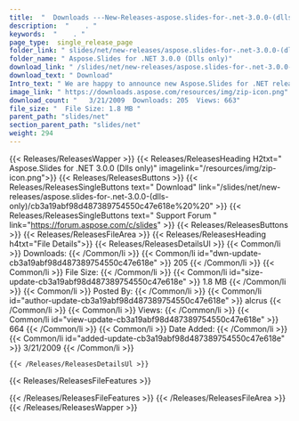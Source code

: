 ```yaml
---
title:  "  Downloads ---New-Releases-aspose.slides-for-.net-3.0.0-(dlls-only) . " 
description:  "    . " 
keywords:  "    . " 
page_type:  single_release_page
folder_link: " slides/net/new-releases/aspose.slides-for-.net-3.0.0-(dlls-only)/"
folder_name: " Aspose.Slides for .NET 3.0.0 (Dlls only)"
download_link: " /slides/net/new-releases/aspose.slides-for-.net-3.0.0-(dlls-only)/cb3a19abf98d487389754550c47e618e"
download_text: " Download"
Intro_text: " We are happy to announce new Aspose.Slides for .NET release.It contains many new..."
image_link: " https://downloads.aspose.com/resources/img/zip-icon.png"
download_count: "   3/21/2009  Downloads: 205  Views: 663"
file_size: "  File Size: 1.8 MB "
parent_path: "slides/net"
section_parent_path: "slides/net"
weight: 294 
---
```


{{< Releases/ReleasesWapper >}}
  {{< Releases/ReleasesHeading H2txt=" Aspose.Slides for .NET 3.0.0 (Dlls only)" imagelink="/resources/img/zip-icon.png">}}
  {{< Releases/ReleasesButtons >}}
    {{< Releases/ReleasesSingleButtons text=" Download" link="/slides/net/new-releases/aspose.slides-for-.net-3.0.0-(dlls-only)/cb3a19abf98d487389754550c47e618e%20%20" >}}
    {{< Releases/ReleasesSingleButtons text=" Support Forum " link="https://forum.aspose.com/c/slides" >}}
  {{< Releases/ReleasesButtons >}}
  {{< Releases/ReleasesFileArea >}}
    {{< Releases/ReleasesHeading h4txt="File Details">}}
    {{< Releases/ReleasesDetailsUl >}}
            {{< Common/li  >}} Downloads: {{< /Common/li >}} 
      {{< Common/li id="dwn-update-cb3a19abf98d487389754550c47e618e" >}} 205 {{< /Common/li >}} 
      {{< Common/li  >}} File Size: {{< /Common/li >}} 
      {{< Common/li id="size-update-cb3a19abf98d487389754550c47e618e" >}} 1.8 MB {{< /Common/li >}} 
      {{< Common/li  >}} Posted By: {{< /Common/li >}} 
      {{< Common/li id="author-update-cb3a19abf98d487389754550c47e618e" >}} alcrus {{< /Common/li >}} 
      {{< Common/li  >}} Views: {{< /Common/li >}} 
      {{< Common/li id="view-update-cb3a19abf98d487389754550c47e618e" >}} 664 {{< /Common/li >}} 
      {{< Common/li  >}} Date Added: {{< /Common/li >}} 
      {{< Common/li id="added-update-cb3a19abf98d487389754550c47e618e" >}} 3/21/2009 {{< /Common/li >}} 

    {{< /Releases/ReleasesDetailsUl >}}

  {{< Releases/ReleasesFileFeatures >}}
      
  {{< /Releases/ReleasesFileFeatures >}}
 {{< /Releases/ReleasesFileArea >}}
{{< /Releases/ReleasesWapper >}}


